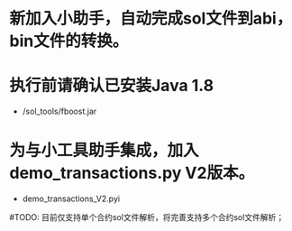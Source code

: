 # 新加入小助手，自动完成sol文件到abi，bin文件的转换。
# 执行前请确认已安装Java 1.8
+ /sol_tools/fboost.jar

# 为与小工具助手集成，加入demo_transactions.py V2版本。
+ demo_transactions_V2.pyi

#TODO:
  目前仅支持单个合约sol文件解析，将完善支持多个合约sol文件解析；
